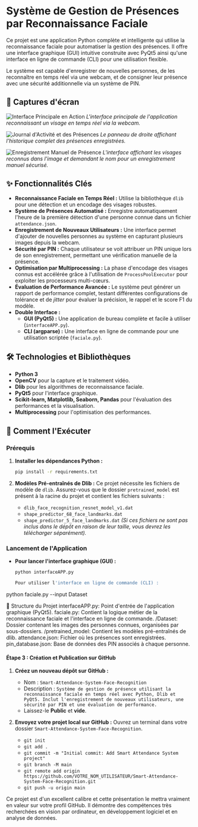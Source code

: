 # Système de Gestion de Présences par Reconnaissance Faciale

Ce projet est une application Python complète et intelligente qui utilise la reconnaissance faciale pour automatiser la gestion des présences. Il offre une interface graphique (GUI) intuitive construite avec PyQt5 ainsi qu'une interface en ligne de commande (CLI) pour une utilisation flexible.

Le système est capable d'enregistrer de nouvelles personnes, de les reconnaître en temps réel via une webcam, et de consigner leur présence avec une sécurité additionnelle via un système de PIN.

## 📸 Captures d'écran

![Interface Principale en Action](screenshots/01.png)
_L'interface principale de l'application reconnaissant un visage en temps réel via la webcam._

![Journal d'Activité et des Présences](screenshots/02.png)
_Le panneau de droite affichant l'historique complet des présences enregistrées._

![Enregistrement Manuel de Présence](screenshots/03.png)
_L'interface affichant les visages reconnus dans l'image et demandant le nom pour un enregistrement manuel sécurisé._

## ✨ Fonctionnalités Clés

- **Reconnaissance Faciale en Temps Réel :** Utilise la bibliothèque `dlib` pour une détection et un encodage des visages robustes.
- **Système de Présences Automatisé :** Enregistre automatiquement l'heure de la première détection d'une personne connue dans un fichier `attendance.json`.
- **Enregistrement de Nouveaux Utilisateurs :** Une interface permet d'ajouter de nouvelles personnes au système en capturant plusieurs images depuis la webcam.
- **Sécurité par PIN :** Chaque utilisateur se voit attribuer un PIN unique lors de son enregistrement, permettant une vérification manuelle de la présence.
- **Optimisation par Multiprocessing :** La phase d'encodage des visages connus est accélérée grâce à l'utilisation de `ProcessPoolExecutor` pour exploiter les processeurs multi-cœurs.
- **Évaluation de Performance Avancée :** Le système peut générer un rapport de performance complet, testant différentes configurations de tolérance et de *jitter* pour évaluer la précision, le rappel et le score F1 du modèle.
- **Double Interface :**
  - **GUI (PyQt5) :** Une application de bureau complète et facile à utiliser (`interfaceAPP.py`).
  - **CLI (argparse) :** Une interface en ligne de commande pour une utilisation scriptée (`faciale.py`).

## 🛠️ Technologies et Bibliothèques

- **Python 3**
- **OpenCV** pour la capture et le traitement vidéo.
- **Dlib** pour les algorithmes de reconnaissance faciale.
- **PyQt5** pour l'interface graphique.
- **Scikit-learn, Matplotlib, Seaborn, Pandas** pour l'évaluation des performances et la visualisation.
- **Multiprocessing** pour l'optimisation des performances.

## 🚀 Comment l'Exécuter

### Prérequis

1.  **Installer les dépendances Python :**
    ```bash
    pip install -r requirements.txt
    ```

2.  **Modèles Pré-entraînés de Dlib :**
    Ce projet nécessite les fichiers de modèle de `dlib`. Assurez-vous que le dossier `pretrained_model` est présent à la racine du projet et contient les fichiers suivants :
    - `dlib_face_recognition_resnet_model_v1.dat`
    - `shape_predictor_68_face_landmarks.dat`
    - `shape_predictor_5_face_landmarks.dat`
    *(Si ces fichiers ne sont pas inclus dans le dépôt en raison de leur taille, vous devrez les télécharger séparément).*

### Lancement de l'Application

- **Pour lancer l'interface graphique (GUI) :**
  ```bash
  python interfaceAPP.py

  Pour utiliser l'interface en ligne de commande (CLI) :

python faciale.py --input Dataset

📂 Structure du Projet
interfaceAPP.py: Point d'entrée de l'application graphique (PyQt5).
faciale.py: Contient la logique métier de la reconnaissance faciale et l'interface en ligne de commande.
/Dataset: Dossier contenant les images des personnes connues, organisées par sous-dossiers.
/pretrained_model: Contient les modèles pré-entraînés de dlib.
attendance.json: Fichier où les présences sont enregistrées.
pin_database.json: Base de données des PIN associés à chaque personne.


#### Étape 3 : Création et Publication sur GitHub

1.  **Créez un nouveau dépôt sur GitHub :**
    *   Nom : `Smart-Attendance-System-Face-Recognition`
    *   Description : `Système de gestion de présence utilisant la reconnaissance faciale en temps réel avec Python, Dlib et PyQt5. Inclut l'enregistrement de nouveaux utilisateurs, une sécurité par PIN et une évaluation de performance.`
    *   Laissez-le **Public** et **vide**.

2.  **Envoyez votre projet local sur GitHub :**
    Ouvrez un terminal dans votre dossier `Smart-Attendance-System-Face-Recognition`.

    *   `git init`
    *   `git add .`
    *   `git commit -m "Initial commit: Add Smart Attendance System project"`
    *   `git branch -M main`
    *   `git remote add origin https://github.com/VOTRE_NOM_UTILISATEUR/Smart-Attendance-System-Face-Recognition.git`
    *   `git push -u origin main`

Ce projet est d'un excellent calibre et cette présentation le mettra vraiment en valeur sur votre profil GitHub. Il démontre des compétences très recherchées en vision par ordinateur, en développement logiciel et en analyse de données.